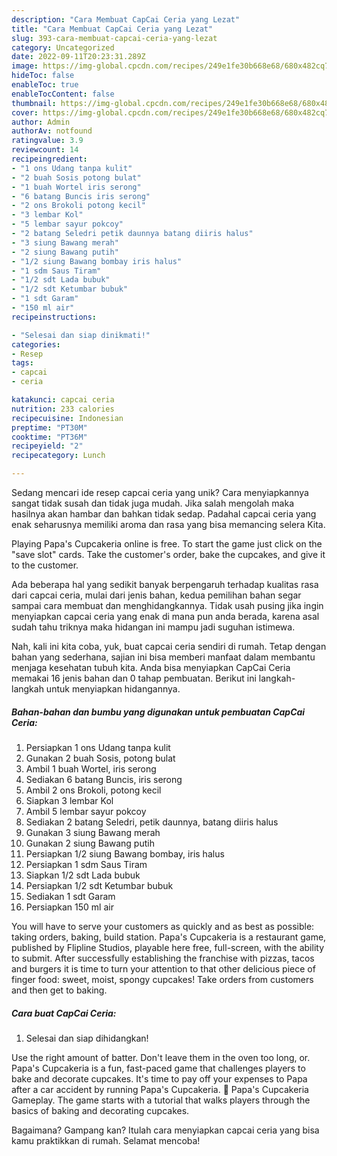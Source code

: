```yaml
---
description: "Cara Membuat CapCai Ceria yang Lezat"
title: "Cara Membuat CapCai Ceria yang Lezat"
slug: 393-cara-membuat-capcai-ceria-yang-lezat
category: Uncategorized
date: 2022-09-11T20:23:31.289Z
image: https://img-global.cpcdn.com/recipes/249e1fe30b668e68/680x482cq70/capcai-ceria-foto-resep-utama.jpg
hideToc: false
enableToc: true
enableTocContent: false
thumbnail: https://img-global.cpcdn.com/recipes/249e1fe30b668e68/680x482cq70/capcai-ceria-foto-resep-utama.jpg
cover: https://img-global.cpcdn.com/recipes/249e1fe30b668e68/680x482cq70/capcai-ceria-foto-resep-utama.jpg
author: Admin
authorAv: notfound
ratingvalue: 3.9
reviewcount: 14
recipeingredient:
- "1 ons Udang tanpa kulit"
- "2 buah Sosis potong bulat"
- "1 buah Wortel iris serong"
- "6 batang Buncis iris serong"
- "2 ons Brokoli potong kecil"
- "3 lembar Kol"
- "5 lembar sayur pokcoy"
- "2 batang Seledri petik daunnya batang diiris halus"
- "3 siung Bawang merah"
- "2 siung Bawang putih"
- "1/2 siung Bawang bombay iris halus"
- "1 sdm Saus Tiram"
- "1/2 sdt Lada bubuk"
- "1/2 sdt Ketumbar bubuk"
- "1 sdt Garam"
- "150 ml air"
recipeinstructions:

- "Selesai dan siap dinikmati!"
categories:
- Resep
tags:
- capcai
- ceria

katakunci: capcai ceria 
nutrition: 233 calories
recipecuisine: Indonesian
preptime: "PT30M"
cooktime: "PT36M"
recipeyield: "2"
recipecategory: Lunch

---
```





Sedang mencari ide resep capcai ceria yang unik? Cara menyiapkannya sangat tidak susah dan tidak juga mudah. Jika salah mengolah maka hasilnya akan hambar dan bahkan tidak sedap. Padahal capcai ceria yang enak seharusnya memiliki aroma dan rasa yang bisa memancing selera Kita.





Playing Papa&#39;s Cupcakeria online is free. To start the game just click on the &#34;save slot&#34; cards. Take the customer&#39;s order, bake the cupcakes, and give it to the customer.

Ada beberapa hal yang sedikit banyak berpengaruh terhadap kualitas rasa dari capcai ceria, mulai dari jenis bahan, kedua pemilihan bahan segar sampai cara membuat dan menghidangkannya. Tidak usah pusing jika ingin menyiapkan capcai ceria yang enak di mana pun anda berada, karena asal sudah tahu triknya maka hidangan ini mampu jadi suguhan istimewa.






Nah, kali ini kita coba, yuk, buat capcai ceria sendiri di rumah. Tetap dengan bahan yang sederhana, sajian ini bisa memberi manfaat dalam membantu menjaga kesehatan tubuh kita. Anda bisa menyiapkan CapCai Ceria memakai 16 jenis bahan dan 0 tahap pembuatan. Berikut ini langkah-langkah untuk menyiapkan hidangannya.

<!--inarticleads1-->

##### Bahan-bahan dan bumbu yang digunakan untuk pembuatan CapCai Ceria:

1. Persiapkan 1 ons Udang tanpa kulit
1. Gunakan 2 buah Sosis, potong bulat
1. Ambil 1 buah Wortel, iris serong
1. Sediakan 6 batang Buncis, iris serong
1. Ambil 2 ons Brokoli, potong kecil
1. Siapkan 3 lembar Kol
1. Ambil 5 lembar sayur pokcoy
1. Sediakan 2 batang Seledri, petik daunnya, batang diiris halus
1. Gunakan 3 siung Bawang merah
1. Gunakan 2 siung Bawang putih
1. Persiapkan 1/2 siung Bawang bombay, iris halus
1. Persiapkan 1 sdm Saus Tiram
1. Siapkan 1/2 sdt Lada bubuk
1. Persiapkan 1/2 sdt Ketumbar bubuk
1. Sediakan 1 sdt Garam
1. Persiapkan 150 ml air


You will have to serve your customers as quickly and as best as possible: taking orders, baking, build station. Papa&#39;s Cupcakeria is a restaurant game, published by Flipline Studios, playable here free, full-screen, with the ability to submit. After successfully establishing the franchise with pizzas, tacos and burgers it is time to turn your attention to that other delicious piece of finger food: sweet, moist, spongy cupcakes! Take orders from customers and then get to baking. 

<!--inarticleads2-->

##### Cara buat CapCai Ceria:


1. Selesai dan siap dihidangkan!

Use the right amount of batter. Don&#39;t leave them in the oven too long, or. Papa&#39;s Cupcakeria is a fun, fast-paced game that challenges players to bake and decorate cupcakes. It&#39;s time to pay off your expenses to Papa after a car accident by running Papa&#39;s Cupcakeria. 🧁 Papa&#39;s Cupcakeria Gameplay. The game starts with a tutorial that walks players through the basics of baking and decorating cupcakes. 

Bagaimana? Gampang kan? Itulah cara menyiapkan capcai ceria yang bisa kamu praktikkan di rumah. Selamat mencoba!
